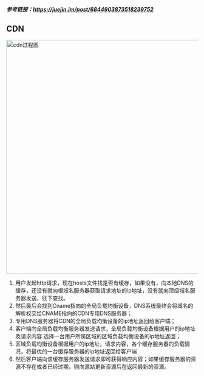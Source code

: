 ##### 参考链接：https://juejin.im/post/6844903873518239752

## CDN
<img src="https://user-gold-cdn.xitu.io/2019/6/24/16b87f0340a17453?imageView2/0/w/1280/h/960/format/webp/ignore-error/1" 
alt="cdn过程图" width="800" height="613" align="bottom" /><br>

1. 用户发起http请求，现在hosts文件找是否有缓存，如果没有，向本地DNS的缓存，还没有就向根域名服务器获取请求地址的ip地址，没有就向顶级域名服务器发送，往下查找。
2. 然后最后会找到Cname指向的全局负载均衡设备，DNS系统最终会将域名的解析权交给CNAME指向的CDN专用DNS服务器；
3. 专用DNS服务器将CDN的全局负载均衡设备的ip地址返回给客户端；
4. 客户端向全局负载均衡服务器发送请求，全局负载均衡设备根据用户的ip地址及请求内容
选择一台用户所属区域的区域负载均衡设备的ip地址返回；
5. 区域负载均衡设备根据用户的ip地址，请求内容，各个缓存服务器的负载情况，将最优的一台缓存服务器的ip地址返回给客户端
6. 然后客户端向该缓存服务器发送请求即可获得响应内容；如果缓存服务器的资源不存在或者已经过期，则向源站更新资源后在返回最新的资源。


